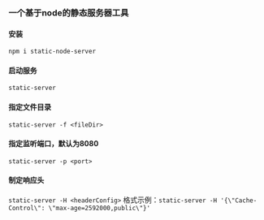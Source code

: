 ### 一个基于node的静态服务器工具
#### 安装
`npm i static-node-server`
#### 启动服务
`static-server`
#### 指定文件目录
`static-server -f <fileDir>`
#### 指定监听端口，默认为8080
`static-server -p <port>`
#### 制定响应头
`static-server -H <headerConfig>`
格式示例：`static-server -H '{\"Cache-Control\": \"max-age=2592000,public\"}'`
